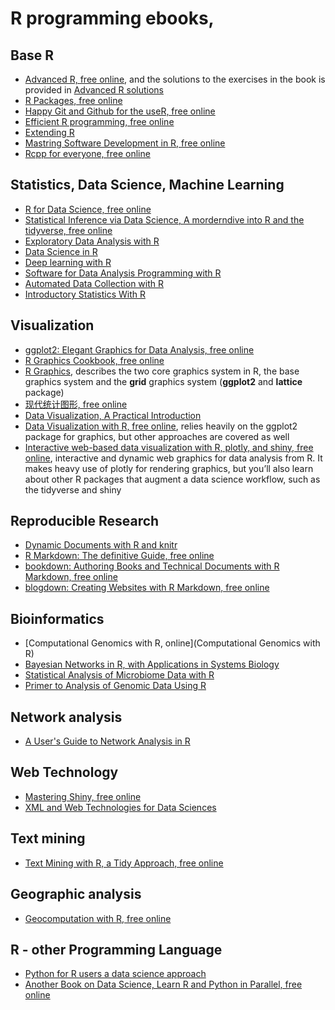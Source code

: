 # R programming ebooks, 

## Base R

- [Advanced R, free online](https://adv-r.hadley.nz/), and the solutions to the 
  exercises in the book is provided in [Advanced R solutions](https://advanced-r-solutions.rbind.io/)
- [R Packages, free online](https://r-pkgs.org/)
- [Happy Git and Github for the useR, free online](https://happygitwithr.com/)
- [Efficient R programming, free online](https://csgillespie.github.io/efficientR/)
- [Extending R](Extending_R.pdf)
- [Mastring Software Development in R, free online](https://bookdown.org/rdpeng/RProgDA/)
- [Rcpp for everyone, free online](https://teuder.github.io/rcpp4everyone_en/)


## Statistics, Data Science, Machine Learning

- [R for Data Science, free online](https://r4ds.had.co.nz/) 
- [Statistical Inference via Data Science, A morderndive into R and the tidyverse, free online](https://moderndive.com/index.html)
- [Exploratory Data Analysis with R](Exploratory_Data_Analysis_with_R.pdf)
- [Data Science in R](Data_Science_in_R.pdf)
- [Deep learning with R](Deep_learning_with_R.pdf)
- [Software for Data Analysis Programming with R](Software_for_Data_Analysis_Programming_with_R.pdf)
- [Automated Data Collection with R](Automated_Data_Collection_with_R.pdf)
- [Introductory Statistics With R](Introductory_Statistics_With_R.pdf)

## Visualization

- [ggplot2: Elegant Graphics for Data Analysis, free online](https://ggplot2-book.org/index.html)
- [R Graphics Cookbook, free online](https://r-graphics.org/)
- [R Graphics](R_Graphics.pdf), describes the two core graphics system in R, 
  the base graphics system and the **grid** graphics system (**ggplot2** and 
  **lattice** package)
- [现代统计图形, free online](https://bookdown.org/xiangyun/msg/)
- [Data Visualization, A Practical Introduction](Data_Visualization_A_Practical_Introduction.pdf)
- [Data Visualization with R, free online](https://rkabacoff.github.io/datavis/),
  relies heavily on the ggplot2 package for graphics, but other approaches are 
  covered as well
- [Interactive web-based data visualization with R, plotly, and shiny, free online](https://plotly-r.com/),
  interactive and dynamic web graphics for data analysis from R. It makes heavy use of plotly for rendering 
  graphics, but you’ll also learn about other R packages that augment a data science workflow, such as the
  tidyverse and shiny


## Reproducible Research

- [Dynamic Documents with R and knitr](Dynamic_Documents_with_R_and_knitr.pdf)
- [R Markdown: The definitive Guide, free online](https://bookdown.org/yihui/rmarkdown/)
- [bookdown: Authoring Books and Technical Documents with R Markdown, free online](https://bookdown.org/yihui/bookdown/)
- [blogdown: Creating Websites with R Markdown, free online](https://bookdown.org/yihui/blogdown/)

## Bioinformatics

- [Computational Genomics with R, online](Computational Genomics with R)
- [Bayesian Networks in R, with Applications in Systems Biology](Bayesian_Networks_in_R_with_Applications_in_system_biology.pdf)
- [Statistical Analysis of Microbiome Data with R](Statistical_Analysis_of_Microbiome_Data_with_R.pdf)
- [Primer to Analysis of Genomic Data Using R](Primer_to_Analysis_of_Genomic_Data_Using_R.pdf)

## Network analysis

- [A User's Guide to Network Analysis in R](A_User's_Guide_to_Network_Analysis_in_R.pdf)

## Web Technology

- [Mastering Shiny, free online](https://mastering-shiny.org/)
- [XML and Web Technologies for Data Sciences](XML_and_Web_Technologies_for_Data_Sciences.pdf)

## Text mining

- [Text Mining with R, a Tidy Approach, free online](https://www.tidytextmining.com/)

## Geographic analysis

- [Geocomputation with R, free online](https://geocompr.robinlovelace.net/)

## R - other Programming Language

- [Python for R users a data science approach](Python_for_R_users.pdf)
- [Another Book on Data Science, Learn R and Python in Parallel, free online](https://www.anotherbookondatascience.com/)